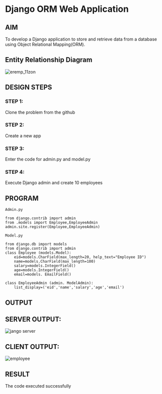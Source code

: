# Django ORM Web Application

## AIM
To develop a Django application to store and retrieve data from a database using Object Relational Mapping(ORM).

## Entity Relationship Diagram

![eremp_11zon](https://user-images.githubusercontent.com/120367796/230323793-8e2e4813-354e-41dd-a1a1-65abf47f7386.jpg)


## DESIGN STEPS

### STEP 1:
Clone the problem from the github

### STEP 2:
Create a new app

### STEP 3:
Enter the code for admin.py and model.py

### STEP 4:
Execute Django admin and create 10 employees

## PROGRAM
```
Admin.py

from django.contrib import admin
from .models import Employee,EmployeeAdmin
admin.site.register(Employee,EmployeeAdmin)

Model.py

from django.db import models
from django.contrib import admin
class Employee (models.Model): 
    eid=models.CharField(max_length=20, help_text="Employee ID") 
    name=models.CharField(max_length=100) 
    salary=models.IntegerField()
    age=models.IntegerField()
    email=models. EmailField()

class EmployeeAdmin (admin. ModelAdmin):
    list_display=('eid','name','salary','age','email')

```


## OUTPUT

 ## SERVER OUTPUT:
![jango server](https://user-images.githubusercontent.com/120367796/233534340-9a6322d5-0dbe-4170-921f-9a9b4e7882df.png)

 
 ## CLIENT OUTPUT:
![employee](https://user-images.githubusercontent.com/120367796/230316980-b245e447-d560-4545-b8b8-746f42360604.jpg)
 


## RESULT

The  code executed successfully
